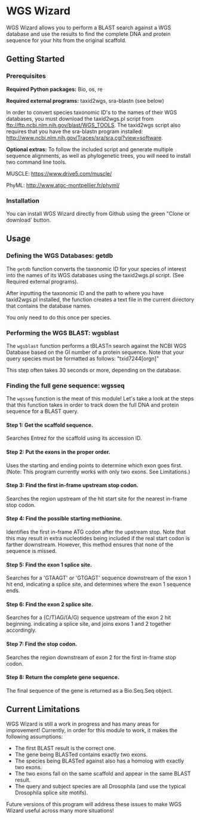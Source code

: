 # WGS Wizard

WGS Wizard allows you to perform a BLAST search against a WGS database and use the results to find the complete DNA and protein sequence for your hits from the original scaffold.


## Getting Started

### Prerequisites

**Required Python packages:** Bio, os, re

**Required external programs:** taxid2wgs, sra-blastn (see below)

In order to convert species taxonomic ID's to the names of their WGS databases, you must download the taxid2wgs.pl script from <ftp://ftp.ncbi.nlm.nih.gov/blast/WGS_TOOLS>.
The taxid2wgs script also requires that you have the sra-blastn program installed: http://www.ncbi.nlm.nih.gov/Traces/sra/sra.cgi?view=software.

**Optional extras:** To follow the included script and generate multiple sequence alignments, as well as phylogenetic trees, you will need to install two command line tools.

MUSCLE: https://www.drive5.com/muscle/

PhyML: http://www.atgc-montpellier.fr/phyml/

### Installation

You can install WGS Wizard directly from Github using the green "Clone or download' button.

## Usage

### Defining the WGS Databases: getdb

The `getdb` function converts the taxonomic ID for your species of interest into the names of its WGS databases using the taxid2wgs.pl script. (See Required external programs).

After inputting the taxonomic ID and the path to where you have taxid2wgs.pl installed, the function creates a text file in the current directory that contains the database names.

You only need to do this once per species.

### Performing the WGS BLAST: wgsblast

The `wgsblast` function performs a tBLASTn search against the NCBI WGS Database based on the GI number of a protein sequence. Note that your query species must be formatted as follows: "txid7244[orgn]"

This step often takes 30 seconds or more, depending on the database.

### Finding the full gene sequence: wgsseq

The `wgsseq` function is the meat of this module! Let's take a look at the steps that this function takes in order to track down the full DNA and protein sequence for a BLAST query.

#### Step 1: Get the scaffold sequence.

Searches Entrez for the scaffold using its accession ID.

#### Step 2: Put the exons in the proper order.

Uses the starting and ending points to determine which exon goes first. (Note: This program currently works with only two exons. See Limitations.)

#### Step 3: Find the first in-frame upstream stop codon.

Searches the region upstream of the hit start site for the nearest in-frame stop codon.

#### Step 4: Find the possible starting methionine.

Identifies the first in-frame ATG codon after the upstream stop.
Note that this may result in extra nucleotides being included if the real start codon is farther downstream.
However, this method ensures that none of the sequence is missed.

#### Step 5: Find the exon 1 splice site.

Searches for a 'GTAAGT' or 'GTGAGT' sequence downstream of the exon 1 hit end, indicating a splice site, and determines where the exon 1 sequence ends.

#### Step 6: Find the exon 2 splice site.

Searches for a (C/T)AG/(A/G) sequence upstream of the exon 2 hit beginning. indicating a splice site, and joins exons 1 and 2 together accordingly.

#### Step 7: Find the stop codon.

Searches the region downstream of exon 2 for the first in-frame stop codon.

#### Step 8: Return the complete gene sequence.

The final sequence of the gene is returned as a Bio.Seq.Seq object.

## Current Limitations

WGS Wizard is still a work in progress and has many areas for improvement! Currently, in order for this module to work, it makes the following assumptions:

- The first BLAST result is the correct one.
- The gene being BLASTed contains exactly two exons.
- The species being BLASTed against also has a homolog with exactly two exons.
- The two exons fall on the same scaffold and appear in the same BLAST result.
- The query and subject species are all Drosophila (and use the typical Drosophila splice site motifs).

Future versions of this program will address these issues to make WGS Wizard useful across many more situations!

